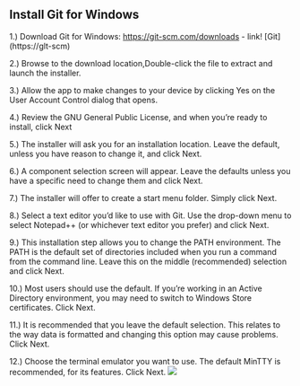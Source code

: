 ## Install Git for Windows



1.)	Download Git for Windows:
https://git-scm.com/downloads - link!
[Git] (https://glt-scm)

2.)	Browse to the download location,Double-click the file to extract and launch the installer.

3.)	Allow the app to make changes to your device by clicking Yes on the User Account Control dialog that opens.

4.)	Review the GNU General Public License, and when you’re ready to install, click Next

5.)	The installer will ask you for an installation location. Leave the default, unless you have reason to change it, and click Next.

6.)	A component selection screen will appear. Leave the defaults unless you have a specific need to change them and click Next.

7.)	The installer will offer to create a start menu folder. Simply click Next.

8.)	Select a text editor you’d like to use with Git. Use the drop-down menu to select Notepad++ (or whichever text editor you prefer) and click Next.

9.)	This installation step allows you to change the PATH environment. The PATH is the default set of directories included when you run a command from the command line. Leave this on the middle (recommended) selection and click Next.

10.)	Most users should use the default. If you’re working in an Active Directory environment, you may need to switch to Windows Store certificates. Click Next.

11.)	It is recommended that you leave the default selection. This relates to the way data is formatted and changing this option may cause problems. Click Next.

12.)	Choose the terminal emulator you want to use. The default MinTTY is recommended, for its features. Click Next.
![](/DesktoGiG/Git.png)
